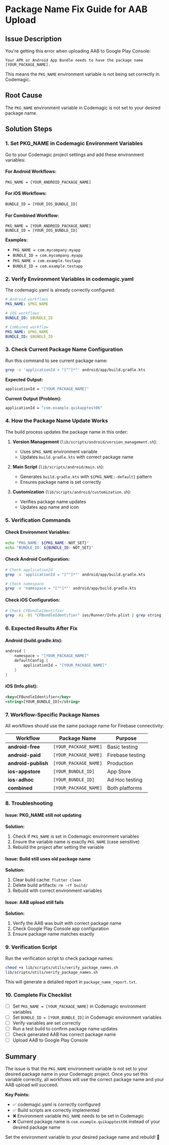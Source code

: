 # Package Name Fix Guide for AAB Upload

## Issue Description

You're getting this error when uploading AAB to Google Play Console:

```
Your APK or Android App Bundle needs to have the package name [YOUR_PACKAGE_NAME].
```

This means the `PKG_NAME` environment variable is not being set correctly in Codemagic.

## Root Cause

The `PKG_NAME` environment variable in Codemagic is not set to your desired package name.

## Solution Steps

### 1. **Set PKG_NAME in Codemagic Environment Variables**

Go to your Codemagic project settings and add these environment variables:

#### **For Android Workflows:**

```
PKG_NAME = [YOUR_ANDROID_PACKAGE_NAME]
```

#### **For iOS Workflows:**

```
BUNDLE_ID = [YOUR_IOS_BUNDLE_ID]
```

#### **For Combined Workflow:**

```
PKG_NAME = [YOUR_ANDROID_PACKAGE_NAME]
BUNDLE_ID = [YOUR_IOS_BUNDLE_ID]
```

**Examples:**

- `PKG_NAME = com.mycompany.myapp`
- `BUNDLE_ID = com.mycompany.myapp`
- `PKG_NAME = com.example.testapp`
- `BUNDLE_ID = com.example.testapp`

### 2. **Verify Environment Variables in codemagic.yaml**

The codemagic.yaml is already correctly configured:

```yaml
# Android workflows
PKG_NAME: $PKG_NAME

# iOS workflows
BUNDLE_ID: $BUNDLE_ID

# Combined workflow
PKG_NAME: $PKG_NAME
BUNDLE_ID: $BUNDLE_ID
```

### 3. **Check Current Package Name Configuration**

Run this command to see current package name:

```bash
grep -o 'applicationId = "[^"]*"' android/app/build.gradle.kts
```

**Expected Output:**

```bash
applicationId = "[YOUR_PACKAGE_NAME]"
```

**Current Output (Problem):**

```bash
applicationId = "com.example.quikapptest06"
```

### 4. **How the Package Name Update Works**

The build process updates the package name in this order:

1. **Version Management** (`lib/scripts/android/version_management.sh`):

   - Uses `$PKG_NAME` environment variable
   - Updates `build.gradle.kts` with correct package name

2. **Main Script** (`lib/scripts/android/main.sh`):

   - Generates `build.gradle.kts` with `${PKG_NAME:-default}` pattern
   - Ensures package name is set correctly

3. **Customization** (`lib/scripts/android/customization.sh`):
   - Verifies package name updates
   - Updates app name and icon

### 5. **Verification Commands**

#### **Check Environment Variables:**

```bash
echo "PKG_NAME: ${PKG_NAME:-NOT_SET}"
echo "BUNDLE_ID: ${BUNDLE_ID:-NOT_SET}"
```

#### **Check Android Configuration:**

```bash
# Check applicationId
grep -o 'applicationId = "[^"]*"' android/app/build.gradle.kts

# Check namespace
grep -o 'namespace = "[^"]*"' android/app/build.gradle.kts
```

#### **Check iOS Configuration:**

```bash
# Check CFBundleIdentifier
grep -A1 -B1 "CFBundleIdentifier" ios/Runner/Info.plist | grep string
```

### 6. **Expected Results After Fix**

#### **Android (build.gradle.kts):**

```kotlin
android {
    namespace = "[YOUR_PACKAGE_NAME]"
    defaultConfig {
        applicationId = "[YOUR_PACKAGE_NAME]"
    }
}
```

#### **iOS (Info.plist):**

```xml
<key>CFBundleIdentifier</key>
<string>[YOUR_BUNDLE_ID]</string>
```

### 7. **Workflow-Specific Package Names**

All workflows should use the same package name for Firebase connectivity:

| Workflow            | Package Name          | Purpose          |
| ------------------- | --------------------- | ---------------- |
| **android-free**    | `[YOUR_PACKAGE_NAME]` | Basic testing    |
| **android-paid**    | `[YOUR_PACKAGE_NAME]` | Firebase testing |
| **android-publish** | `[YOUR_PACKAGE_NAME]` | Production       |
| **ios-appstore**    | `[YOUR_BUNDLE_ID]`    | App Store        |
| **ios-adhoc**       | `[YOUR_BUNDLE_ID]`    | Ad Hoc testing   |
| **combined**        | `[YOUR_PACKAGE_NAME]` | Both platforms   |

### 8. **Troubleshooting**

#### **Issue: PKG_NAME still not updating**

**Solution:**

1. Check if `PKG_NAME` is set in Codemagic environment variables
2. Ensure the variable name is exactly `PKG_NAME` (case sensitive)
3. Rebuild the project after setting the variable

#### **Issue: Build still uses old package name**

**Solution:**

1. Clear build cache: `flutter clean`
2. Delete build artifacts: `rm -rf build/`
3. Rebuild with correct environment variables

#### **Issue: AAB upload still fails**

**Solution:**

1. Verify the AAB was built with correct package name
2. Check Google Play Console app configuration
3. Ensure package name matches exactly

### 9. **Verification Script**

Run the verification script to check package names:

```bash
chmod +x lib/scripts/utils/verify_package_names.sh
lib/scripts/utils/verify_package_names.sh
```

This will generate a detailed report in `package_name_report.txt`.

### 10. **Complete Fix Checklist**

- [ ] Set `PKG_NAME = [YOUR_PACKAGE_NAME]` in Codemagic environment variables
- [ ] Set `BUNDLE_ID = [YOUR_BUNDLE_ID]` in Codemagic environment variables
- [ ] Verify variables are set correctly
- [ ] Run a test build to confirm package name updates
- [ ] Check generated AAB has correct package name
- [ ] Upload AAB to Google Play Console

## Summary

The issue is that the `PKG_NAME` environment variable is not set to your desired package name in your Codemagic project. Once you set this variable correctly, all workflows will use the correct package name and your AAB upload will succeed.

**Key Points:**

- ✅ codemagic.yaml is correctly configured
- ✅ Build scripts are correctly implemented
- ❌ Environment variable `PKG_NAME` needs to be set in Codemagic
- ❌ Current package name is `com.example.quikapptest06` instead of your desired package name

Set the environment variable to your desired package name and rebuild! 🚀
